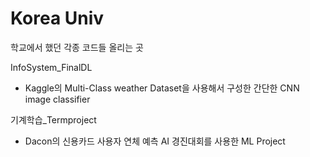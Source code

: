 # Korea Univ
학교에서 했던 각종 코드들 올리는 곳

InfoSystem_FinalDL
  - Kaggle의 Multi-Class weather Dataset을 사용해서 구성한 간단한 CNN image classifier

기계학습_Termproject
  - Dacon의 신용카드 사용자 연체 예측 AI 경진대회를 사용한 ML Project
